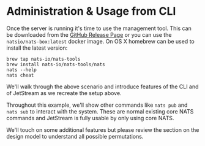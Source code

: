 # Administration & Usage from CLI

Once the server is running it's time to use the management tool. This can be downloaded from the [GitHub Release Page](https://github.com/nats-io/natscli/releases/) or you can use the `natsio/nats-box:latest` docker image. On OS X homebrew can be used to install the latest version:

```shell
brew tap nats-io/nats-tools
brew install nats-io/nats-tools/nats
nats --help
nats cheat
```

We'll walk through the above scenario and introduce features of the CLI and of JetStream as we recreate the setup above.

Throughout this example, we'll show other commands like `nats pub` and `nats sub` to interact with the system. These are normal existing core NATS commands and JetStream is fully usable by only using core NATS.

We'll touch on some additional features but please review the section on the design model to understand all possible permutations.

